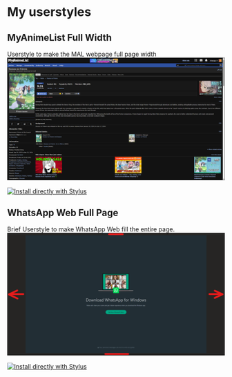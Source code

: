 # My userstyles

## MyAnimeList Full Width
Userstyle to make the MAL webpage full page width
![MyAnimeList Full Width Preview](https://raw.githubusercontent.com/rimopa/userstyles/main/myanimelist-wider-preview.png)

[![Install directly with Stylus](https://img.shields.io/badge/Install%20directly%20with-Stylus-00adad.svg)](https://raw.githubusercontent.com/rimopa/userstyles/main/myanimelist-wider.user.css)

## WhatsApp Web Full Page
Brief Userstyle to make WhatsApp Web fill the entire page.
![WhatsApp Web Full Page Preview](https://raw.githubusercontent.com/rimopa/userstyles/main/whatsapp-full-preview.png)

[![Install directly with Stylus](https://img.shields.io/badge/Install%20directly%20with-Stylus-00adad.svg)](https://raw.githubusercontent.com/rimopa/userstyles/main/whatsapp-full.user.css)
